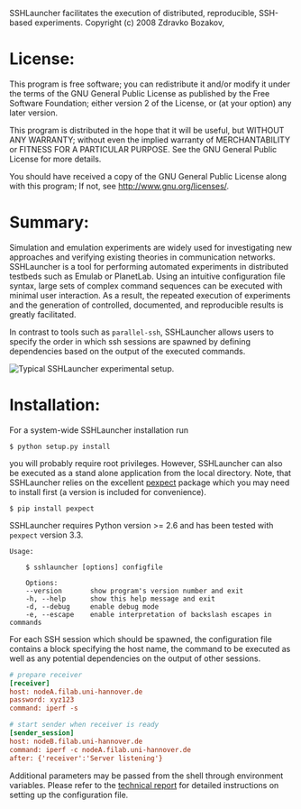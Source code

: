 SSHLauncher facilitates the execution of distributed, reproducible,
SSH-based experiments.
Copyright (c) 2008 Zdravko Bozakov, 

# License:

This program is free software; you can redistribute it and/or modify it under the terms of the GNU General Public License as published by the Free Software Foundation; either version 2 of the License, or (at your option) any later version.

This program is distributed in the hope that it will be useful, but WITHOUT ANY WARRANTY; without even the implied warranty of MERCHANTABILITY or FITNESS FOR A PARTICULAR PURPOSE. See the GNU General Public License for more details.

You should have received a copy of the GNU General Public License along with this program; If not, see <http://www.gnu.org/licenses/>.

# Summary:

Simulation and emulation experiments are widely used for investigating new approaches and verifying existing theories in communication networks. SSHLauncher is a tool for performing automated experiments in distributed testbeds such as Emulab or PlanetLab. Using an intuitive configuration file syntax, large sets of complex command sequences can be executed with minimal user interaction. As a result, the repeated execution of experiments and the generation of controlled, documented, and reproducible results is greatly facilitated.

In contrast to tools such as `parallel-ssh`, SSHLauncher allows users to specify the order in which ssh sessions are spawned by defining dependencies based on the output of the executed commands.

![Typical SSHLauncher experimental setup.](http://cdn.rawgit.com/bozakov/sshlauncher/master/doc/img/setup_light.svg)

# Installation:

For a system-wide SSHLauncher installation run

    $ python setup.py install

you will probably require root privileges. However, SSHLauncher can also be executed as a stand alone application from the local directory. Note, that SSHLauncher relies on the excellent [pexpect](https://github.com/pexpect/pexpect) package which you may need to install first (a version is included for convenience).

    $ pip install pexpect

SSHLauncher requires Python version >= 2.6 and has been tested with `pexpect` version 3.3.

```shell
Usage:

    $ sshlauncher [options] configfile

    Options:
    --version       show program's version number and exit
    -h, --help      show this help message and exit
    -d, --debug     enable debug mode
    -e, --escape    enable interpretation of backslash escapes in commands
```

For each SSH session which should be spawned, the configuration file contains a block specifying the host name, the command to be executed as well as any potential dependencies on the output of other sessions.

```INI
# prepare receiver
[receiver]
host: nodeA.filab.uni-hannover.de
password: xyz123
command: iperf -s

# start sender when receiver is ready
[sender_session]
host: nodeB.filab.uni-hannover.de
command: iperf -c nodeA.filab.uni-hannover.de
after: {'receiver':'Server listening'}
```
Additional parameters may be passed from the shell through environment variables. Please refer to the [technical report](sshlauncher_tr.pdf) for detailed instructions on setting up the configuration file.
